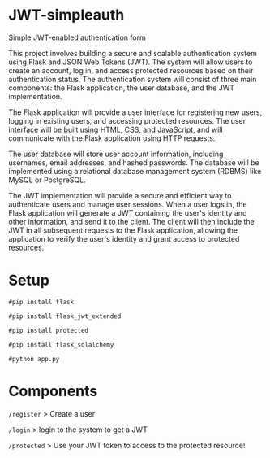 # JWT-simpleauth
Simple JWT-enabled authentication form 

This project involves building a secure and scalable authentication system using Flask and JSON Web Tokens (JWT). The system will allow users to create an account, log in, and access protected resources based on their authentication status.
The authentication system will consist of three main components: the Flask application, the user database, and the JWT implementation.

The Flask application will provide a user interface for registering new users, logging in existing users, and accessing protected resources. The user interface will be built using HTML, CSS, and JavaScript, and will communicate with the Flask application using HTTP requests.

The user database will store user account information, including usernames, email addresses, and hashed passwords. The database will be implemented using a relational database management system (RDBMS) like MySQL or PostgreSQL.

The JWT implementation will provide a secure and efficient way to authenticate users and manage user sessions. When a user logs in, the Flask application will generate a JWT containing the user's identity and other information, and send it to the client. The client will then include the JWT in all subsequent requests to the Flask application, allowing the application to verify the user's identity and grant access to protected resources.

# Setup
`#pip install flask`

`#pip install flask_jwt_extended`

`#pip install protected`

`#pip install flask_sqlalchemy`

`#python app.py`

# Components

`/register` > Create a user

`/login` > login to the system to get a JWT 

`/protected` > Use your JWT token to access to the protected resource! 
